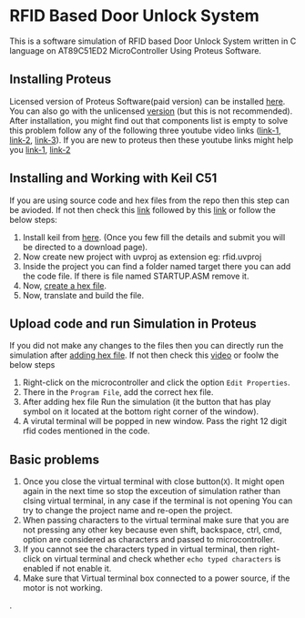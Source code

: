 # RFID Based Door Unlock System
This is a software simulation of RFID based Door Unlock System written in C language on AT89C51ED2 MicroController Using Proteus Software.

## Installing Proteus
Licensed version of Proteus Software(paid version) can be installed [here](https://www.labcenter.com/schematic/).
You can also go with the unlicensed [version](https://getintopc.com/softwares/circuit-designing/proteus-professional-2019-free-download) (but this is not recommended). After installation, you might find out that components list is empty to solve this problem follow any of the following three youtube video links ([link-1](https://www.youtube.com/watch?v=l4770kWKwRs), [link-2](https://www.youtube.com/watch?v=FaIP0DXBqgE), [link-3](https://www.youtube.com/watch?v=jVHkMjw3wxo&t=324s)). 
If you are new to proteus then these youtube links might help you [link-1](https://www.youtube.com/watch?v=XtQEkWfPMQs), [link-2](https://www.youtube.com/watch?v=b02Xm9ZV1Xc)

## Installing and Working with Keil C51
If you are using source code and hex files from the repo then this step can be avioded. If not then check this [link](https://www.youtube.com/watch?v=MG595VN4r70) followed by this [link](https://www.youtube.com/watch?v=mhHJV21CDjs) or follow the below steps:
  1. Install keil from [here](https://www.keil.com/demo/eval/c51.htm). (Once you few fill the details and submit you will be directed to a download page).
  2. Now create new project with uvproj as extension eg: rfid.uvproj
  3. Inside the project you can find a folder named target there you can add the code file. If there is file named STARTUP.ASM remove it.
  4. Now, [create a hex file](https://www.youtube.com/watch?v=8TXInOl2aAw).
  5. Now, translate and build the file.

## Upload code and run Simulation in Proteus
If you did not make any changes to the files then you can directly run the simulation after [adding hex file](https://www.youtube.com/watch?v=1oogpvQ9D1I). If not then check this [video](https://youtu.be/CXNZkPboCoU) or foolw the below steps
  1. Right-click on the microcontroller and click the option `Edit Properties`.
  2. There in the `Program File`, add the correct hex file.
  3. After adding hex file Run the simulation (it the button that has play symbol on it located at the bottom right corner of the window).
  4. A virutal terminal will be popped in new window. Pass the right 12 digit rfid codes mentioned in the code.

## Basic problems
  1. Once you close the virtual terminal with close button(`X`). It might open again in the next time so stop the exceution of simulation rather than clsing virtual terminal, in any case if the terminal is not opening You can try to change the project name and re-open the project.
  2. When passing characters to the virtual terminal make sure that you are not pressing any other key because even shift, backspace, ctrl, cmd, option are considered as characters and passed to microcontroller.
  3. If you cannot see the characters typed in virtual terminal, then right-click on virtual terminal and check whether `echo typed characters` is enabled if not enable it.
  4. Make sure that Virtual terminal box connected to a power source, if the motor is not working.
  
.
 
      
